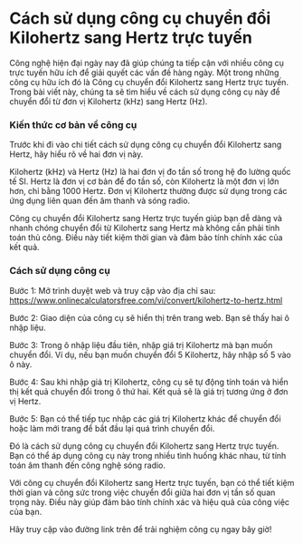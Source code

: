 Cách sử dụng công cụ chuyển đổi Kilohertz sang Hertz trực tuyến
===============================================================

Công nghệ hiện đại ngày nay đã giúp chúng ta tiếp cận với nhiều công cụ trực tuyến hữu ích để giải quyết các vấn đề hàng ngày. Một trong những công cụ hữu ích đó là Công cụ chuyển đổi Kilohertz sang Hertz trực tuyến. Trong bài viết này, chúng ta sẽ tìm hiểu về cách sử dụng công cụ này để chuyển đổi từ đơn vị Kilohertz (kHz) sang Hertz (Hz).

###  Kiến thức cơ bản về công cụ 

Trước khi đi vào chi tiết cách sử dụng công cụ chuyển đổi Kilohertz sang Hertz, hãy hiểu rõ về hai đơn vị này.

Kilohertz (kHz) và Hertz (Hz) là hai đơn vị đo tần số trong hệ đo lường quốc tế SI. Hertz là đơn vị cơ bản để đo tần số, còn Kilohertz là một đơn vị lớn hơn, chỉ bằng 1000 Hertz. Đơn vị Kilohertz thường được sử dụng trong các ứng dụng liên quan đến âm thanh và sóng radio.

Công cụ chuyển đổi Kilohertz sang Hertz trực tuyến giúp bạn dễ dàng và nhanh chóng chuyển đổi từ Kilohertz sang Hertz mà không cần phải tính toán thủ công. Điều này tiết kiệm thời gian và đảm bảo tính chính xác của kết quả.

###  Cách sử dụng công cụ 

Bước 1: Mở trình duyệt web và truy cập vào địa chỉ sau: <https://www.onlinecalculatorsfree.com/vi/convert/kilohertz-to-hertz.html>

Bước 2: Giao diện của công cụ sẽ hiển thị trên trang web. Bạn sẽ thấy hai ô nhập liệu.

Bước 3: Trong ô nhập liệu đầu tiên, nhập giá trị Kilohertz mà bạn muốn chuyển đổi. Ví dụ, nếu bạn muốn chuyển đổi 5 Kilohertz, hãy nhập số 5 vào ô này.

Bước 4: Sau khi nhập giá trị Kilohertz, công cụ sẽ tự động tính toán và hiển thị kết quả chuyển đổi trong ô thứ hai. Kết quả sẽ là giá trị tương ứng ở đơn vị Hertz.

Bước 5: Bạn có thể tiếp tục nhập các giá trị Kilohertz khác để chuyển đổi hoặc làm mới trang để bắt đầu lại quá trình chuyển đổi.

Đó là cách sử dụng công cụ chuyển đổi Kilohertz sang Hertz trực tuyến. Bạn có thể áp dụng công cụ này trong nhiều tình huống khác nhau, từ tính toán âm thanh đến công nghệ sóng radio.

Với công cụ chuyển đổi Kilohertz sang Hertz trực tuyến, bạn có thể tiết kiệm thời gian và công sức trong việc chuyển đổi giữa hai đơn vị tần số quan trọng này. Điều này giúp đảm bảo tính chính xác và hiệu quả của công việc của bạn.

Hãy truy cập vào đường link trên để trải nghiệm công cụ ngay bây giờ!